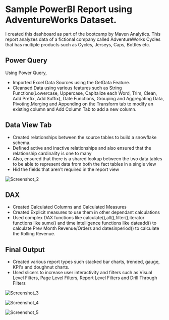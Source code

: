 # Sample PowerBI Report using AdventureWorks Dataset.

I created this dashboard as part of the bootcamp by Maven Analytics. This report analyzes data of a fictional company called AdventureWorks Cycles that has multiple products such as Cycles, Jerseys, Caps, Bottles etc. 


## Power Query

Using Power Query,
- Imported Excel Data Sources using the GetData Feature. 
- Cleansed Data using various features such as String Functions(Lowercase, Uppercase, Capitalize each Word, Trim, Clean, Add Prefix, Add Suffix), Date Functions, Grouping and Aggregating Data, Pivoting,Merging and Appending on the Transform tab to modify an existing column and Add Column Tab to add a new column.

## Data View Tab

- Created relationships between the source tables to build a snowflake schema.
- Defined active and inactive relationships and also ensured that the relationship cardinality is one to many 
- Also, ensured that there is a shared lookup between the two data tables to be able to represent data from both the fact tables in a single view
- Hid the fields that aren't required in the report view

![Screenshot_2](https://user-images.githubusercontent.com/113862057/193489876-88575192-bc23-4ab5-a6bc-3a2728078710.png)

## DAX

- Created Calculated Columns and Calculated Measures
- Created Explicit measures to use them in other dependant calculations
- Used complex DAX functions like calculate(),all(),filter(),iterator functions like sumx() and time intelligence functions like dateadd() to calculate Prev Month Revenue/Orders and datesinperiod() to calculate the Rolling Revenue.

## Final Output

- Created various report types such stacked bar charts, trended, gauge, KPI's and doughnut charts.
- Used slicers to increase user interactivity and filters such as Visual Level Filters, Page Level Filters, Report Level Filters and Drill Through Filters 

![Screenshot_3](https://user-images.githubusercontent.com/113862057/193491261-32c92f79-31de-4c4a-8d94-f62963a8d394.png)

![Screenshot_4](https://user-images.githubusercontent.com/113862057/193491292-dd583411-9439-4edb-9423-62137505b3b4.png)

![Screenshot_5](https://user-images.githubusercontent.com/113862057/193491343-45a5ac7a-40ba-4e17-911f-1fd25f6b07ea.png)


